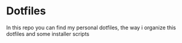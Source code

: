 # Dotfiles 

In this repo you can find my personal dotfiles, the way i organize this dotfiles and some installer scripts

